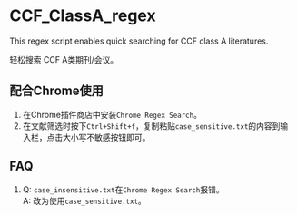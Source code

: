 # CCF_ClassA_regex
This regex script enables quick searching for CCF class A literatures.

轻松搜索 CCF A类期刊/会议。

## 配合Chrome使用

1. 在Chrome插件商店中安装`Chrome Regex Search`。
2. 在文献筛选时按下`Ctrl+Shift+f`，复制粘贴`case_sensitive.txt`的内容到输入栏，点击大小写不敏感按钮即可。

## FAQ

1. Q: `case_insensitive.txt`在`Chrome Regex Search`报错。  
A: 改为使用`case_sensitive.txt`。
